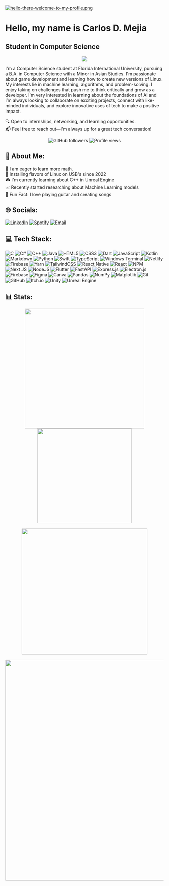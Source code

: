 [![hello-there-welcome-to-my-profile.png](https://i.postimg.cc/NFcM2qzY/hello-there-welcome-to-my-profile.png)](https://postimg.cc/nj3ZN5xw)
# Hello, my name is Carlos D. Mejia
## Student in Computer Science

<p align="center">
  <img src="https://quotes-github-readme.vercel.app/api?type=horizontal&theme=dark" />
</p>

I'm a Computer Science student at Florida International University, pursuing a B.A. in Computer Science with a Minor in Asian Studies. I'm passionate about game development and learning how to create new versions of Linux. My interests lie in machine learning, algorithms, and problem-solving. I enjoy taking on challenges that push me to think critically and grow as a developer. I'm very interested in learning about the foundations of AI and I’m always looking to collaborate on exciting projects, connect with like-minded individuals, and explore innovative uses of tech to make a positive impact.

🔍 Open to internships, networking, and learning opportunities.<br>
📬 Feel free to reach out—I'm always up for a great tech conversation!

<div align="center">
  <img src="https://img.shields.io/github/followers/redhatgamer?style=for-the-badge&logo=github&labelColor=black&color=green" alt="GitHub followers"/>
  <img src="https://komarev.com/ghpvc/?username=redhatgamer&style=for-the-badge&color=green" alt="Profile views"/>
</div>


## 💫 About Me:
📖 I am eager to learn more math. <br>🐧 Installing flavors of Linux on USB's since 2022<br>🎮 I'm currently learning about C++ in Unreal Engine<br>📈 Recently started researching about Machine Learning models<br>🎵 Fun Fact: I love playing guitar and creating songs  

## 🌐 Socials:
[![LinkedIn](https://img.shields.io/badge/LinkedIn-%230077B5.svg?style=for-the-badge&logo=linkedin&logoColor=white)](https://www.linkedin.com/in/mejia5/) 
[![Spotify](https://img.shields.io/badge/Spotify-%231DB954.svg?style=for-the-badge&logo=spotify&logoColor=white)](https://open.spotify.com/artist/0cJlER8v5Ol8iGRRbj1MQT?si=1WDYv_cSQQeXnCi-WqzhUA) 
[![Email](https://img.shields.io/badge/Email-D14836?style=for-the-badge&logo=gmail&logoColor=white)](mailto:carlosdmejia.dev@gmail.com)


## 💻 Tech Stack:
![C](https://img.shields.io/badge/c-%2300599C.svg?style=for-the-badge&logo=c&logoColor=white) ![C#](https://img.shields.io/badge/c%23-%23239120.svg?style=for-the-badge&logo=csharp&logoColor=white) ![C++](https://img.shields.io/badge/c++-%2300599C.svg?style=for-the-badge&logo=c%2B%2B&logoColor=white) ![Java](https://img.shields.io/badge/java-%23ED8B00.svg?style=for-the-badge&logo=openjdk&logoColor=white) ![HTML5](https://img.shields.io/badge/html5-%23E34F26.svg?style=for-the-badge&logo=html5&logoColor=white) ![CSS3](https://img.shields.io/badge/css3-%231572B6.svg?style=for-the-badge&logo=css3&logoColor=white) ![Dart](https://img.shields.io/badge/dart-%230175C2.svg?style=for-the-badge&logo=dart&logoColor=white) ![JavaScript](https://img.shields.io/badge/javascript-%23323330.svg?style=for-the-badge&logo=javascript&logoColor=%23F7DF1E) ![Kotlin](https://img.shields.io/badge/kotlin-%237F52FF.svg?style=for-the-badge&logo=kotlin&logoColor=white) ![Markdown](https://img.shields.io/badge/markdown-%23000000.svg?style=for-the-badge&logo=markdown&logoColor=white) ![Python](https://img.shields.io/badge/python-3670A0?style=for-the-badge&logo=python&logoColor=ffdd54) ![Swift](https://img.shields.io/badge/swift-F54A2A?style=for-the-badge&logo=swift&logoColor=white) ![TypeScript](https://img.shields.io/badge/typescript-%23007ACC.svg?style=for-the-badge&logo=typescript&logoColor=white) ![Windows Terminal](https://img.shields.io/badge/Windows%20Terminal-%234D4D4D.svg?style=for-the-badge&logo=windows-terminal&logoColor=white) ![Netlify](https://img.shields.io/badge/netlify-%23000000.svg?style=for-the-badge&logo=netlify&logoColor=#00C7B7) ![Firebase](https://img.shields.io/badge/firebase-%23039BE5.svg?style=for-the-badge&logo=firebase) ![Yarn](https://img.shields.io/badge/yarn-%232C8EBB.svg?style=for-the-badge&logo=yarn&logoColor=white) ![TailwindCSS](https://img.shields.io/badge/tailwindcss-%2338B2AC.svg?style=for-the-badge&logo=tailwind-css&logoColor=white) ![React Native](https://img.shields.io/badge/react_native-%2320232a.svg?style=for-the-badge&logo=react&logoColor=%2361DAFB) ![React](https://img.shields.io/badge/react-%2320232a.svg?style=for-the-badge&logo=react&logoColor=%2361DAFB) ![NPM](https://img.shields.io/badge/NPM-%23CB3837.svg?style=for-the-badge&logo=npm&logoColor=white) ![Next JS](https://img.shields.io/badge/Next-black?style=for-the-badge&logo=next.js&logoColor=white) ![NodeJS](https://img.shields.io/badge/node.js-6DA55F?style=for-the-badge&logo=node.js&logoColor=white) ![Flutter](https://img.shields.io/badge/Flutter-%2302569B.svg?style=for-the-badge&logo=Flutter&logoColor=white) ![FastAPI](https://img.shields.io/badge/FastAPI-005571?style=for-the-badge&logo=fastapi) ![Express.js](https://img.shields.io/badge/express.js-%23404d59.svg?style=for-the-badge&logo=express&logoColor=%2361DAFB) ![Electron.js](https://img.shields.io/badge/Electron-191970?style=for-the-badge&logo=Electron&logoColor=white) ![Firebase](https://img.shields.io/badge/firebase-a08021?style=for-the-badge&logo=firebase&logoColor=ffcd34) ![Figma](https://img.shields.io/badge/figma-%23F24E1E.svg?style=for-the-badge&logo=figma&logoColor=white) ![Canva](https://img.shields.io/badge/Canva-%2300C4CC.svg?style=for-the-badge&logo=Canva&logoColor=white) ![Pandas](https://img.shields.io/badge/pandas-%23150458.svg?style=for-the-badge&logo=pandas&logoColor=white) ![NumPy](https://img.shields.io/badge/numpy-%23013243.svg?style=for-the-badge&logo=numpy&logoColor=white) ![Matplotlib](https://img.shields.io/badge/Matplotlib-%23ffffff.svg?style=for-the-badge&logo=Matplotlib&logoColor=black) ![Git](https://img.shields.io/badge/git-%23F05033.svg?style=for-the-badge&logo=git&logoColor=white) ![GitHub](https://img.shields.io/badge/github-%23121011.svg?style=for-the-badge&logo=github&logoColor=white) ![Itch.io](https://img.shields.io/badge/Itch-%23FF0B34.svg?style=for-the-badge&logo=Itch.io&logoColor=white) ![Unity](https://img.shields.io/badge/unity-%23000000.svg?style=for-the-badge&logo=unity&logoColor=white) ![Unreal Engine](https://img.shields.io/badge/unrealengine-%23313131.svg?style=for-the-badge&logo=unrealengine&logoColor=white)

## 📊 Stats:
<div align="center">
  <img src="https://github-readme-stats.vercel.app/api?username=redhatgamer&theme=dracula&hide_border=false&include_all_commits=true&count_private=true" width="380" />
  <img src="https://github-readme-stats.vercel.app/api/top-langs/?username=redhatgamer&theme=dracula&hide_border=false&include_all_commits=true&count_private=true&layout=compact" width="300" />
  
</div>

<br/>

<div align="center">
  <img src="https://nirzak-streak-stats.vercel.app/?user=redhatgamer&theme=dracula&hide_border=false" width="400" />
</div>

<br/>

<div align="center">
  <img src="https://github-profile-trophy.vercel.app/?username=redhatgamer&theme=dracula&no-frame=false&no-bg=false&margin-w=4" width="700" />
</div>



